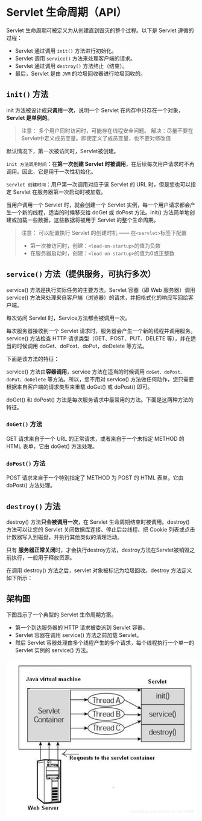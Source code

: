 # Servlet 生命周期（API）
Servlet 生命周期可被定义为从创建直到毁灭的整个过程。以下是 Servlet 遵循的过程：
- Servlet 通过调用 `init()` 方法进行初始化。
- Servlet 调用 `service()` 方法来处理客户端的请求。
- Servlet 通过调用 `destroy()` 方法终止（结束）。
- 最后，Servlet 是由 `JVM` 的垃圾回收器进行垃圾回收的。

## `init()` 方法
init 方法被设计成**只调用一次**，说明一个 Servlet 在内存中只存在一个对象，**Servlet 是单例的**。
>注意：
>多个用户同时访问时，可能存在线程安全问题。
>解决：尽量不要在Servlet中定义成员变量。即使定义了成员变量，也不要对修改值

默认情况下，第一次被访问时，Servlet被创建。

`init 方法调用时间`：在**第一次创建 Servlet 时被调用**，在后续每次用户请求时不再调用。因此，它是用于一次性初始化。

`Servlet 创建时间`：用户第一次调用对应于该 Servlet 的 URL 时，但是您也可以指定 Servlet 在服务器第一次启动时被加载。

当用户调用一个 Servlet 时，就会创建一个 Servlet 实例，每一个用户请求都会产生一个新的线程，适当的时候移交给 doGet 或 doPost 方法。init() 方法简单地创建或加载一些数据，这些数据将被用于 Servlet 的整个生命周期。

>注意：
>可以配置执行 Servlet 的创建时机 —— 在`<servlet>`标签下配置
>- 第一次被访问时，创建：`<load-on-startup>`的值为负数
>- 在服务器启动时，创建：`<load-on-startup>`的值为0或正整数

## `service()` 方法（提供服务，可执行多次）
service() 方法是执行实际任务的主要方法。Servlet 容器（即 Web 服务器）调用 service() 方法来处理来自客户端（浏览器）的请求，并把格式化的响应写回给客户端。

每次访问 Servlet 时，Service方法都会被调用一次。

每次服务器接收到一个 Servlet 请求时，服务器会产生一个新的线程并调用服务。service() 方法检查 HTTP 请求类型（GET、POST、PUT、DELETE 等），并在适当的时候调用 doGet、doPost、doPut，doDelete 等方法。

下面是该方法的特征：

service() 方法由**容器调用**，service 方法在适当的时候调用 `doGet、doPost、doPut、doDelete` 等方法。所以，您不用对 service() 方法做任何动作，您只需要根据来自客户端的请求类型来重载 doGet() 或 doPost() 即可。

doGet() 和 doPost() 方法是每次服务请求中最常用的方法。下面是这两种方法的特征。

### `doGet()` 方法
GET 请求来自于一个 URL 的正常请求，或者来自于一个未指定 METHOD 的 HTML 表单，它由 doGet() 方法处理。

### `doPost()` 方法
POST 请求来自于一个特别指定了 METHOD 为 POST 的 HTML 表单，它由 doPost() 方法处理。

## `destroy()` 方法
destroy() 方法**只会被调用一次**，在 Servlet 生命周期结束时被调用。destroy() 方法可以让您的 Servlet 关闭数据库连接、停止后台线程、把 Cookie 列表或点击计数器写入到磁盘，并执行其他类似的清理活动。

只有 **服务器正常关闭**时，才会执行destroy方法，destroy方法在Servlet被销毁之前执行，一般用于释放资源。

在调用 destroy() 方法之后，servlet 对象被标记为垃圾回收。destroy 方法定义如下所示：

## 架构图
下图显示了一个典型的 Servlet 生命周期方案。
- 第一个到达服务器的 HTTP 请求被委派到 Servlet 容器。
- Servlet 容器在调用 service() 方法之前加载 Servlet。
- 然后 Servlet 容器处理由多个线程产生的多个请求，每个线程执行一个单一的 Servlet 实例的 service() 方法。

![在这里插入图片描述](assets/1.png)
